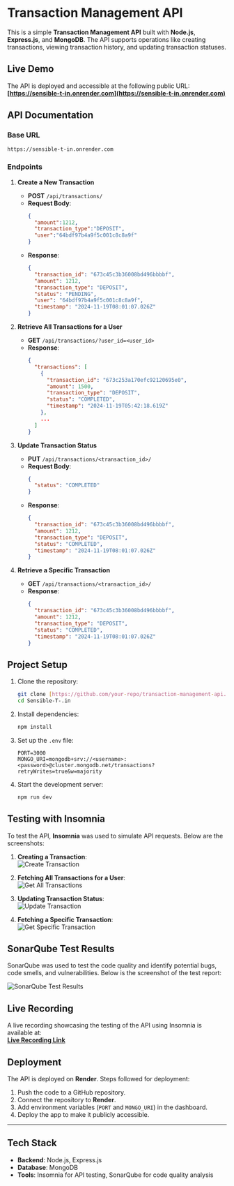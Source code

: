 # Transaction Management API

This is a simple **Transaction Management API** built with **Node.js**, **Express.js**, and **MongoDB**. The API supports operations like creating transactions, viewing transaction history, and updating transaction statuses.

## **Live Demo**

The API is deployed and accessible at the following public URL:  
**[https://sensible-t-in.onrender.com](https://sensible-t-in.onrender.com)**

## **API Documentation**

### **Base URL**  
`https://sensible-t-in.onrender.com`

### **Endpoints**

1. **Create a New Transaction**
   - **POST** `/api/transactions/`
   - **Request Body**:  
     ```json
     {
       "amount":1212,
       "transaction_type":"DEPOSIT",
       "user":"64bdf97b4a9f5c001c8c8a9f"
     }
     ```
   - **Response**:  
     ```json
     {
       "transaction_id": "673c45c3b36008bd496bbbbf",
       "amount": 1212,
       "transaction_type": "DEPOSIT",
       "status": "PENDING",
       "user": "64bdf97b4a9f5c001c8c8a9f",
       "timestamp": "2024-11-19T08:01:07.026Z"
     }
     ```

2. **Retrieve All Transactions for a User**
   - **GET** `/api/transactions/?user_id=<user_id>`
   - **Response**:  
     ```json
     {
       "transactions": [
         {
           "transaction_id": "673c253a170efc92120695e0",
           "amount": 1500,
           "transaction_type": "DEPOSIT",
           "status": "COMPLETED",
           "timestamp": "2024-11-19T05:42:18.619Z"
         },
         ...
       ]
     }
     ```

3. **Update Transaction Status**
   - **PUT** `/api/transactions/<transaction_id>/`
   - **Request Body**:  
     ```json
     {
       "status": "COMPLETED"
     }
     ```
   - **Response**:  
     ```json
     {
       "transaction_id": "673c45c3b36008bd496bbbbf",
       "amount": 1212,
       "transaction_type": "DEPOSIT",
       "status": "COMPLETED",
       "timestamp": "2024-11-19T08:01:07.026Z"
     }
     ```

4. **Retrieve a Specific Transaction**
   - **GET** `/api/transactions/<transaction_id>/`
   - **Response**:  
     ```json
     {
       "transaction_id": "673c45c3b36008bd496bbbbf",
       "amount": 1212,
       "transaction_type": "DEPOSIT",
       "status": "COMPLETED",
       "timestamp": "2024-11-19T08:01:07.026Z"
     }
     ```
     
## **Project Setup**

1. Clone the repository:
   ```bash
   git clone [https://github.com/your-repo/transaction-management-api.git](https://github.com/manicharan-12/Sensible-T-.in.git)
   cd Sensible-T-.in
   ```

2. Install dependencies:
   ```bash
   npm install
   ```

3. Set up the `.env` file:
   ```plaintext
   PORT=3000
   MONGO_URI=mongodb+srv://<username>:<password>@cluster.mongodb.net/transactions?retryWrites=true&w=majority
   ```

4. Start the development server:
   ```bash
   npm run dev
   ```
   
## **Testing with Insomnia**

To test the API, **Insomnia** was used to simulate API requests. Below are the screenshots:  

1. **Creating a Transaction**:  
   ![Create Transaction](https://res.cloudinary.com/djovsq3xl/image/upload/v1732004416/Screenshot_2024-11-19_134729_trindd.png)

2. **Fetching All Transactions for a User**:  
   ![Get All Transactions](https://res.cloudinary.com/djovsq3xl/image/upload/v1732004416/Screenshot_2024-11-19_134744_h1tn4i.png)

3. **Updating Transaction Status**:  
   ![Update Transaction](https://res.cloudinary.com/djovsq3xl/image/upload/v1732004416/Screenshot_2024-11-19_134729_trindd.png)

4. **Fetching a Specific Transaction**:  
   ![Get Specific Transaction](https://res.cloudinary.com/djovsq3xl/image/upload/v1732004416/Screenshot_2024-11-19_134811_xvgs5z.png)

## **SonarQube Test Results**

SonarQube was used to test the code quality and identify potential bugs, code smells, and vulnerabilities. Below is the screenshot of the test report:  

![SonarQube Test Results](https://res.cloudinary.com/djovsq3xl/image/upload/v1732004416/Screenshot_2024-11-19_132426_vo2o3d.png)

## **Live Recording**

A live recording showcasing the testing of the API using Insomnia is available at:  
**[Live Recording Link](https://www.loom.com/share/290d9633be3645b4838a07c5c0fc6dbb?sid=0b825cc5-073d-4cbf-ba26-8967fcfcf991)**

## **Deployment**

The API is deployed on **Render**. Steps followed for deployment:  
1. Push the code to a GitHub repository.  
2. Connect the repository to **Render**.  
3. Add environment variables (`PORT` and `MONGO_URI`) in the dashboard.  
4. Deploy the app to make it publicly accessible.  

---

## **Tech Stack**
- **Backend**: Node.js, Express.js  
- **Database**: MongoDB  
- **Tools**: Insomnia for API testing, SonarQube for code quality analysis  
